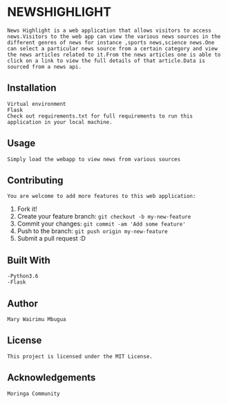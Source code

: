 # NEWSHIGHLIGHT
    News Highlight is a web application that allows visitors to access news.Visitors to the web app can view the various news sources in the different genres of news for instance ,sports news,science news.One can select a particular news source from a certain category and view the news articles related to it.From the news articles one is able to click on a link to view the full details of that article.Data is sourced from a news api.
## Installation
    Virtual environment
    Flask
    Check out requirements.txt for full requirements to run this application in your local machine.
## Usage
    Simply load the webapp to view news from various sources
## Contributing
    You are welcome to add more features to this web application:

1. Fork it!
2. Create your feature branch: `git checkout -b my-new-feature`
3. Commit your changes: `git commit -am 'Add some feature'`
4. Push to the branch: `git push origin my-new-feature`
5. Submit a pull request :D
## Built With
    -Python3.6
    -Flask

## Author
    Mary Wairimu Mbugua
    
## License
    This project is licensed under the MIT License.
## Acknowledgements
    Moringa Community
